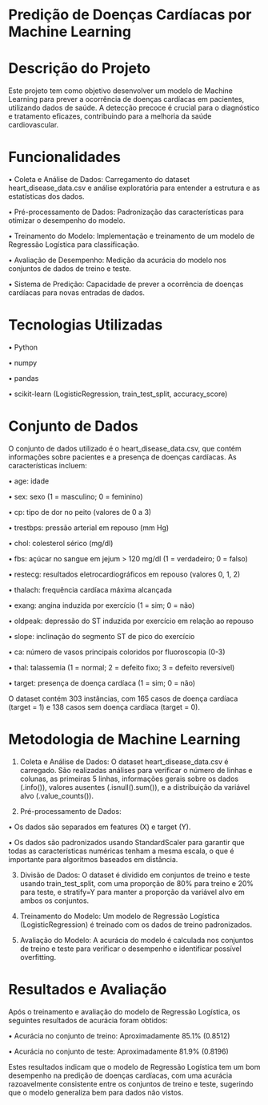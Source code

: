 # Predição de Doenças Cardíacas por Machine Learning

# Descrição do Projeto

Este projeto tem como objetivo desenvolver um modelo de Machine Learning para prever a ocorrência de doenças cardíacas em pacientes, utilizando dados de saúde. A detecção precoce é crucial para o diagnóstico e tratamento eficazes, contribuindo para a melhoria da saúde cardiovascular.

# Funcionalidades

•
Coleta e Análise de Dados: Carregamento do dataset heart_disease_data.csv e análise exploratória para entender a estrutura e as estatísticas dos dados.

•
Pré-processamento de Dados: Padronização das características para otimizar o desempenho do modelo.

•
Treinamento do Modelo: Implementação e treinamento de um modelo de Regressão Logística para classificação.

•
Avaliação de Desempenho: Medição da acurácia do modelo nos conjuntos de dados de treino e teste.

•
Sistema de Predição: Capacidade de prever a ocorrência de doenças cardíacas para novas entradas de dados.

# Tecnologias Utilizadas

•
Python

•
numpy

•
pandas

•
scikit-learn (LogisticRegression, train_test_split, accuracy_score)

# Conjunto de Dados

O conjunto de dados utilizado é o heart_disease_data.csv, que contém informações sobre pacientes e a presença de doenças cardíacas. As características incluem:

•
age: idade

•
sex: sexo (1 = masculino; 0 = feminino)

•
cp: tipo de dor no peito (valores de 0 a 3)

•
trestbps: pressão arterial em repouso (mm Hg)

•
chol: colesterol sérico (mg/dl)

•
fbs: açúcar no sangue em jejum > 120 mg/dl (1 = verdadeiro; 0 = falso)

•
restecg: resultados eletrocardiográficos em repouso (valores 0, 1, 2)

•
thalach: frequência cardíaca máxima alcançada

•
exang: angina induzida por exercício (1 = sim; 0 = não)

•
oldpeak: depressão do ST induzida por exercício em relação ao repouso

•
slope: inclinação do segmento ST de pico do exercício

•
ca: número de vasos principais coloridos por fluoroscopia (0-3)

•
thal: talassemia (1 = normal; 2 = defeito fixo; 3 = defeito reversível)

•
target: presença de doença cardíaca (1 = sim; 0 = não)

O dataset contém 303 instâncias, com 165 casos de doença cardíaca (target = 1) e 138 casos sem doença cardíaca (target = 0).

# Metodologia de Machine Learning

1. Coleta e Análise de Dados: O dataset heart_disease_data.csv é carregado. São realizadas análises para verificar o número de linhas e colunas, as primeiras 5 linhas, informações gerais sobre os dados (.info()), valores ausentes (.isnull().sum()), e a distribuição da variável alvo (.value_counts()).

2. Pré-processamento de Dados:

•
Os dados são separados em features (X) e target (Y).

•
Os dados são padronizados usando StandardScaler para garantir que todas as características numéricas tenham a mesma escala, o que é importante para algoritmos baseados em distância.



3. Divisão de Dados: O dataset é dividido em conjuntos de treino e teste usando train_test_split, com uma proporção de 80% para treino e 20% para teste, e stratify=Y para manter a proporção da variável alvo em ambos os conjuntos.

4. Treinamento do Modelo: Um modelo de Regressão Logística (LogisticRegression) é treinado com os dados de treino padronizados.

5. Avaliação do Modelo: A acurácia do modelo é calculada nos conjuntos de treino e teste para verificar o desempenho e identificar possível overfitting.

# Resultados e Avaliação

Após o treinamento e avaliação do modelo de Regressão Logística, os seguintes resultados de acurácia foram obtidos:

•
Acurácia no conjunto de treino: Aproximadamente 85.1% (0.8512)

•
Acurácia no conjunto de teste: Aproximadamente 81.9% (0.8196)

Estes resultados indicam que o modelo de Regressão Logística tem um bom desempenho na predição de doenças cardíacas, com uma acurácia razoavelmente consistente entre os conjuntos de treino e teste, sugerindo que o modelo generaliza bem para dados não vistos.


